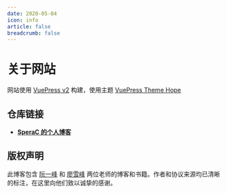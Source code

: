 ```yaml
---
date: 2020-05-04
icon: info
article: false
breadcrumb: false
---
```


# 关于网站

网站使用 [VuePress v2](https://vuejs.press/zh) 构建，使用主题 [VuePress Theme Hope](https://theme-hope.vuejs.press/zh/)

## 仓库链接

- [**SperaC 的个人博客**](https://github.com/SperaC/SperaC.github.io)

## 版权声明

此博客包含 [阮一峰](https://github.com/ruanyf) 和 [廖雪峰](https://weibo.com/liaoxuefeng) 两位老师的博客和书籍。作者和协议来源均已清晰的标注，在这里向他们致以诚挚的感谢。
